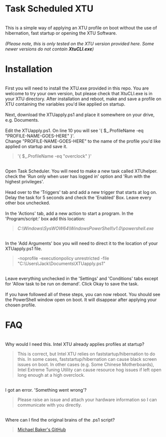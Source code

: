 # Task Scheduled XTU
<br> This is a simple way of applying an XTU profile on boot without the use of hibernation, fast startup or opening the XTU Software. <br/> 
<br> *(Please note, this is only tested on the XTU version provided here. Some newer versions do not contain **XtuCLI.exe**)* <br/>

# Installation
<br> First you will need to install the XTU.exe provided in this repo.  You are welcome to try your own version, but please check that XtuCLI.exe is in your XTU directory.      After installation and reboot, make and save a profile on XTU containing the variables you'd like applied on startup. <br/>
<br> Next, download the XTUapply.ps1 and place it somewhere on your drive, e.g. Documents. <br/>
<br> Edit the XTUapply.ps1. On line 10 you will see '{ $_.ProfileName -eq "PROFILE-NAME-GOES-HERE" }'. <br/>
Change "PROFILE-NAME-GOES-HERE" to the name of the profile you'd like applied on startup and save it. 
> '{ $_.ProfileName -eq "overclock" }'

<br> Open Task Scheduler.  You will need to make a new task called XTUhelper.  check the 'Run only when user has logged in' option and 'Run with the highest privileges'. <br/>
<br> Head over to the 'Triggers' tab and add a new trigger that starts at log on.  Delay the task for 5 seconds and check the 'Enabled' Box. Leave every other box unchecked. <br/>
<br> In the 'Actions' tab, add a new action to start a program.  In the 'Program/script:' box add this location: 
> *C:\Windows\SysWOW64\WindowsPowerShell\v1.0\powershell.exe* <br/>

<br> In the 'Add Arguments' box you will need to direct it to the location of your XTUapply.ps1 file.
> -noprofile -executionpolicy unrestricted -file "C:\Users\Jack\Documents\XTUapply.ps1" <br/>

<br> Leave everything unchecked in the 'Settings' and 'Conditions' tabs except for 'Allow task to be run on demand'. Click Okay to save the task.<br/>
<br> If you have followed all of these steps, you can now reboot. You should see the PowerShell window open on boot. It will disappear after applying your chosen profile. <br/>

# FAQ
<br> Why would I need this. Intel XTU already applies profiles at startup?
> This is correct, but Intel XTU relies on faststartup/hibernation to do this. In some cases, faststartup/hibernation can cause black screen issues on boot. In other cases (e.g. Some Chinese Motherboards), Intel Extreme Tuning Utility can cause resource hog issues if left open long enough at a high overclock.<br/>

<br> I got an error. 'Something went wrong'?
> Please raise an issue and attach your hardware information so I can communicate with you directly. <br/>

<br> Where can I find the original brains of the .ps1 script?
> [Michael Baker's GitHub](https://github.com/michael-baker)<br/>
